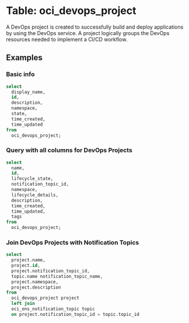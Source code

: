 # Table: oci_devops_project

A DevOps project is created to successfully build and deploy applications by using the DevOps service. A project logically groups the DevOps resources needed to implement a CI/CD workflow.

## Examples

### Basic info

```sql
select
  display_name,
  id,
  description,
  namespace,
  state,
  time_created,
  time_updated
from
  oci_devops_project;
```

### Query with all columns for DevOps Projects

```sql
select
  name,
  id,
  lifecycle_state,
  notification_topic_id,
  namespace,
  lifecycle_details,
  description,
  time_created,
  time_updated,
  tags
from
  oci_devops_project;
```

### Join DevOps Projects with Notification Topics

```sql
select
  project.name,
  project.id,
  project.notification_topic_id,
  topic.name notification_topic_name,
  project.namespace,
  project.description
from
  oci_devops_project project
  left join
  oci_ons_notification_topic topic
  on project.notification_topic_id = topic.topic_id
```